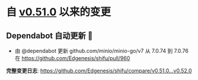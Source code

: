 

# 自 [v0.51.0](https://github.com/Edgenesis/shifu/releases/tag/v0.51.0) 以来的变更

## Dependabot 自动更新 🤖

* 由 @dependabot 更新 github.com/minio/minio-go/v7 从 7.0.74 到 7.0.76 在 https://github.com/Edgenesis/shifu/pull/960

**完整变更日志**: https://github.com/Edgenesis/shifu/compare/v0.51.0...v0.52.0

